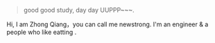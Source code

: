 > good good study,
day day UUPPP~~~.

Hi, I am Zhong Qiang，you can call me newstrong. I'm an engineer & a people who like eatting .
